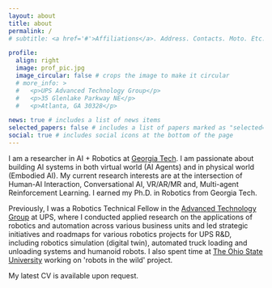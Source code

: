 ```yaml
---
layout: about
title: about
permalink: /
# subtitle: <a href='#'>Affiliations</a>. Address. Contacts. Moto. Etc.

profile:
  align: right
  image: prof_pic.jpg
  image_circular: false # crops the image to make it circular
  # more_info: >
  #   <p>UPS Advanced Technology Group</p>
  #   <p>35 Glenlake Parkway NE</p>
  #   <p>Atlanta, GA 30328</p>

news: true # includes a list of news items
selected_papers: false # includes a list of papers marked as "selected={true}"
social: true # includes social icons at the bottom of the page
---
```


I am a researcher in AI + Robotics at [Georgia Tech](https://www.gatech.edu/). I am passionate about building AI systems in both virtual world (AI Agents) and in physical world (Embodied AI). My current research interests are at the intersection of Human-AI Interaction, Conversational AI, VR/AR/MR and, Multi-agent Reinforcement Learning. I earned my Ph.D. in Robotics from Georgia Tech.

Previously, I was a Robotics Technical Fellow in the [Advanced Technology Group](https://about.ups.com/us/en/our-stories/innovation-driven/atg-test-labs.html) at UPS, where I conducted applied research on the applications of robotics and automation across various business units and led strategic initiatives and roadmaps for various robotics projects for UPS R&D, including robotics simulation (digital twin), automated truck loading and unloading systems and humanoid robots. I also spent time at [The Ohio State University](https://www.osu.edu/) working on 'robots in the wild' project. 

My latest CV is available upon request.


<!-- the [AI Hub](https://www.gatech.edu/news/2023/06/06/ai-hub-georgia-tech-unite-campus-artificial-intelligence-rd-and-commercialization) -->